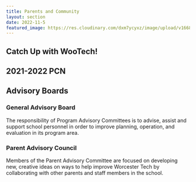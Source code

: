 ```yaml
---
title: Parents and Community
layout: section
date: 2022-11-5
featured_image: https://res.cloudinary.com/dxm7ycyxz/image/upload/v1668016945/2022/04/jason-goodman-6awfTPLGaCE-unsplash-1-768x512_fy6fn7.jpg
---
```


## Catch Up with WooTech!

## 2021-2022 PCN


## Advisory Boards

### General Advisory Board
The responsibility of Program Advisory Committees is to advise, assist and support school personnel in order to improve planning, operation, and evaluation in its program area.

### Parent Advisory Council
Members of the Parent Advisory Committee are focused on developing new, creative ideas on ways to help improve Worcester Tech by collaborating with other parents and staff members in the school.